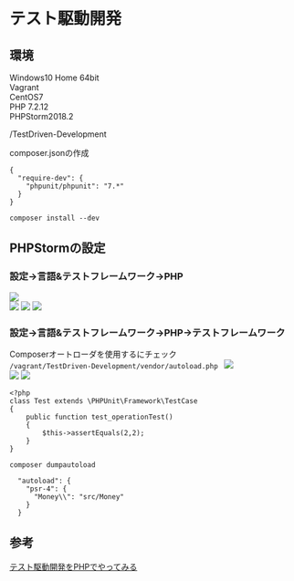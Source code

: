 # テスト駆動開発
## 環境
Windows10 Home 64bit  
Vagrant  
CentOS7  
PHP 7.2.12  
PHPStorm2018.2  
  
/TestDriven-Development  
  
composer.jsonの作成  
```
{
  "require-dev": {
    "phpunit/phpunit": "7.*"
  }
}
```
  
`
composer install --dev
`

## PHPStormの設定
### 設定→言語&テストフレームワーク→PHP  
![](https://user-images.githubusercontent.com/36433535/48313946-23d2a600-e606-11e8-8f42-e6d9dc5781bf.png)  
![](https://user-images.githubusercontent.com/36433535/48313952-2503d300-e606-11e8-8179-34536c28221f.png)
![](https://user-images.githubusercontent.com/36433535/48313951-2503d300-e606-11e8-8b70-a13b082796ba.png)
![](https://user-images.githubusercontent.com/36433535/48313950-246b3c80-e606-11e8-82b2-b9e23a958158.png)  
### 設定→言語&テストフレームワーク→PHP→テストフレームワーク  
Composerオートローダを使用するにチェック  
`
/vagrant/TestDriven-Development/vendor/autoload.php 
`
![](https://user-images.githubusercontent.com/36433535/48313949-246b3c80-e606-11e8-9573-e31c0ecc3160.png)  
![](https://user-images.githubusercontent.com/36433535/48313948-246b3c80-e606-11e8-9f14-1e10cf49521c.png)
![](https://user-images.githubusercontent.com/36433535/48313947-246b3c80-e606-11e8-8aae-599fca7a7784.png)
```
<?php
class Test extends \PHPUnit\Framework\TestCase
{
    public function test_operationTest()
    {
        $this->assertEquals(2,2);
    }
}
```
`
composer dumpautoload
`
```
  "autoload": {
    "psr-4": {
      "Money\\": "src/Money"
    }
  }
```

## 参考  
[テスト駆動開発をPHPでやってみる](https://github.com/kunit/tdd-by-example-php)
